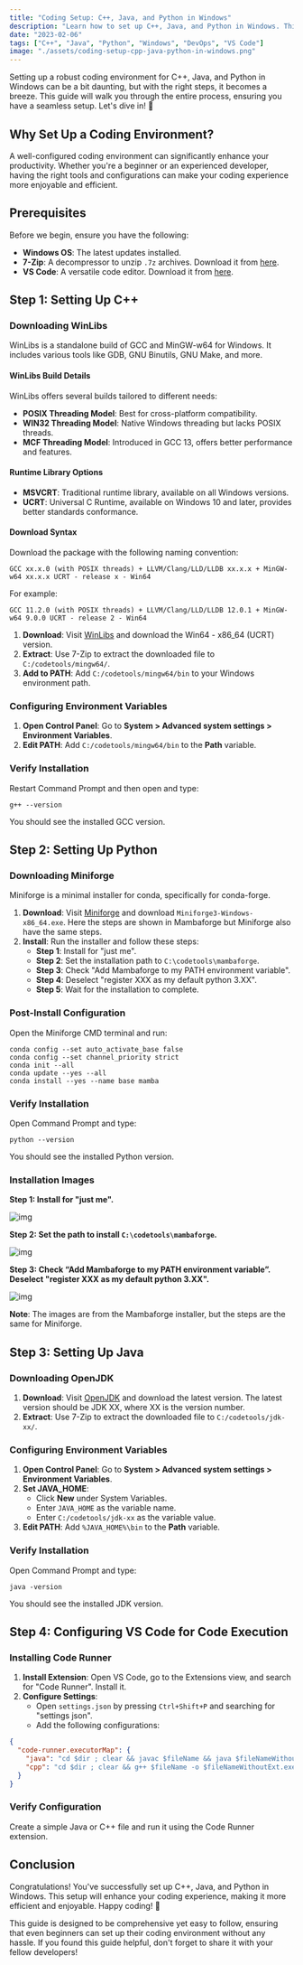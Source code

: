 ```yaml
---
title: "Coding Setup: C++, Java, and Python in Windows"
description: "Learn how to set up C++, Java, and Python in Windows. This guide covers downloading binaries, configuring environment variables, and integrating with VS Code. Perfect for developers looking to streamline their coding environment."
date: "2023-02-06"
tags: ["C++", "Java", "Python", "Windows", "DevOps", "VS Code"]
image: "./assets/coding-setup-cpp-java-python-in-windows.png"
---
```


Setting up a robust coding environment for C++, Java, and Python in Windows can be a bit daunting, but with the right steps, it becomes a breeze. This guide will walk you through the entire process, ensuring you have a seamless setup. Let's dive in! 🚀

## Why Set Up a Coding Environment?

A well-configured coding environment can significantly enhance your productivity. Whether you're a beginner or an experienced developer, having the right tools and configurations can make your coding experience more enjoyable and efficient.

## Prerequisites

Before we begin, ensure you have the following:

- **Windows OS**: The latest updates installed.
- **7-Zip**: A decompressor to unzip `.7z` archives. Download it from [here](https://www.7-zip.org/).
- **VS Code**: A versatile code editor. Download it from [here](https://code.visualstudio.com/).

## **Step 1: Setting Up C++**

### Downloading WinLibs

WinLibs is a standalone build of GCC and MinGW-w64 for Windows. It includes various tools like GDB, GNU Binutils, GNU Make, and more.

#### WinLibs Build Details

WinLibs offers several builds tailored to different needs:

- **POSIX Threading Model**: Best for cross-platform compatibility.
- **WIN32 Threading Model**: Native Windows threading but lacks POSIX threads.
- **MCF Threading Model**: Introduced in GCC 13, offers better performance and features.

#### Runtime Library Options

- **MSVCRT**: Traditional runtime library, available on all Windows versions.
- **UCRT**: Universal C Runtime, available on Windows 10 and later, provides better standards conformance.

#### Download Syntax

Download the package with the following naming convention:

```
GCC xx.x.0 (with POSIX threads) + LLVM/Clang/LLD/LLDB xx.x.x + MinGW-w64 xx.x.x UCRT - release x - Win64
```

For example:

```
GCC 11.2.0 (with POSIX threads) + LLVM/Clang/LLD/LLDB 12.0.1 + MinGW-w64 9.0.0 UCRT - release 2 - Win64
```

1. **Download**: Visit [WinLibs](https://winlibs.com/) and download the Win64 - x86_64 (UCRT) version.
2. **Extract**: Use 7-Zip to extract the downloaded file to `C:/codetools/mingw64/`.
3. **Add to PATH**: Add `C:/codetools/mingw64/bin` to your Windows environment path.

### Configuring Environment Variables

1. **Open Control Panel**: Go to **System > Advanced system settings > Environment Variables**.
2. **Edit PATH**: Add `C:/codetools/mingw64/bin` to the **Path** variable.

### Verify Installation

Restart  Command Prompt and then open and type:

```shell
g++ --version
```

You should see the installed GCC version.

## **Step 2: Setting Up Python**

### Downloading Miniforge

Miniforge is a minimal installer for conda, specifically for conda-forge.

1. **Download**: Visit [Miniforge](https://github.com/conda-forge/miniforge#mambaforge) and download `Miniforge3-Windows-x86_64.exe`. Here the steps are shown in Mambaforge but Miniforge also have the same steps. 
2. **Install**: Run the installer and follow these steps:
   - **Step 1**: Install for "just me".
   - **Step 2**: Set the installation path to `C:\codetools\mambaforge`.
   - **Step 3**: Check "Add Mambaforge to my PATH environment variable". 
   - **Step 4**: Deselect "register XXX as my default python 3.XX".
   - **Step 5**: Wait for the installation to complete.

### Post-Install Configuration

Open the Miniforge CMD terminal and run:

```shell
conda config --set auto_activate_base false
conda config --set channel_priority strict
conda init --all
conda update --yes --all 
conda install --yes --name base mamba
```

### Verify Installation

Open Command Prompt and type:

```shell
python --version
```

You should see the installed Python version.

### Installation Images

**Step 1: Install for "just me".**

![img](./assets/mambaforge-install-1.png)

**Step 2: Set the path to install `C:\codetools\mambaforge`.**

![img](./assets/mambaforge-install-2.png)

**Step 3: Check “Add Mambaforge to my PATH environment variable”. Deselect "register XXX as my default python 3.XX".**

![img](./assets/mambaforge-install-3.png)

**Note**: The images are from the Mambaforge installer, but the steps are the same for Miniforge.

## **Step 3: Setting Up Java**

### Downloading OpenJDK

1. **Download**: Visit [OpenJDK](https://jdk.java.net/) and download the latest version. The latest version should be JDK XX, where XX is the version number.
2. **Extract**: Use 7-Zip to extract the downloaded file to `C:/codetools/jdk-xx/`.

### Configuring Environment Variables

1. **Open Control Panel**: Go to **System > Advanced system settings > Environment Variables**.
2. **Set JAVA_HOME**:
   - Click **New** under System Variables.
   - Enter `JAVA_HOME` as the variable name.
   - Enter `C:/codetools/jdk-xx` as the variable value.
3. **Edit PATH**: Add `%JAVA_HOME%\bin` to the **Path** variable.

### Verify Installation

Open Command Prompt and type:

```shell
java -version
```

You should see the installed JDK version.

## **Step 4: Configuring VS Code for Code Execution**

### Installing Code Runner

1. **Install Extension**: Open VS Code, go to the Extensions view, and search for "Code Runner". Install it.
2. **Configure Settings**:
   - Open `settings.json` by pressing `Ctrl+Shift+P` and searching for "settings json".
   - Add the following configurations:

```json
{
  "code-runner.executorMap": {
    "java": "cd $dir ; clear && javac $fileName && java $fileNameWithoutExt && Remove-Item $fileNameWithoutExt.class ",
    "cpp": "cd $dir ; clear && g++ $fileName -o $fileNameWithoutExt.exe && .\\$fileNameWithoutExt.exe && Remove-Item $fileNameWithoutExt.exe",
  }
}
```

### Verify Configuration

Create a simple Java or C++ file and run it using the Code Runner extension.

## Conclusion

Congratulations! You've successfully set up C++, Java, and Python in Windows. This setup will enhance your coding experience, making it more efficient and enjoyable. Happy coding! 🎉

This guide is designed to be comprehensive yet easy to follow, ensuring that even beginners can set up their coding environment without any hassle. If you found this guide helpful, don't forget to share it with your fellow developers!